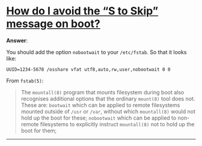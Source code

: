 # [How do I avoid the “S to Skip” message on boot?](http://askubuntu.com/questions/120/how-do-i-avoid-the-s-to-skip-message-on-boot)


**Answer**:

You should add the option `nobootwait` to your `/etc/fstab`. So that it looks like:


    UUID=1234-5678 /osshare vfat utf8,auto,rw,user,nobootwait 0 0


From `fstab(5)`:

> The `mountall(8)` program that mounts filesystem during boot also recognises additional options that the ordinary `mount(8)` tool does not. These are: `bootwait` which can be applied to remote filesystems mounted outside of `/usr` or `/var`, without which `mountall(8)` would not hold up the boot for these; `nobootwait` which can be applied to non-remote filesystems to explicitly instruct `mountall(8)` not to hold up the boot for them;

---
